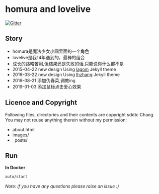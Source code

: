 # homura and lovelive  
[![Gitter](https://badges.gitter.im/Join%20Chat.svg)](https://gitter.im/sddtc/homuralovelive)

## Story
* homura是魔法少女小圆里面的一个角色  
* lovelive是我14年遇到的，最棒的组合     
* 成长的路略苦闷,但结果还是失败的话,只能说你什么都不是  
* 2015-04-22 new design Using [lagom](https://github.com/swanson/lagom/) Jekyll theme
* 2016-03-22 new design Using [lhzhang](http://lhzhang.com/) Jekyll theme
* 2016-08-21 添加伪春菜,调教ing
* 2019-01-03 添加鼠标点击爱心效果

## Licence and Copyright
Following files, directories and their contents are copyright sddtc Chang. You may not reuse anything therein without my permission:

* about.html
* images/
* _posts/

## Run
**In Docker**
```bash
auto/start
```

*Note: if you have any questions please raise an issue :)*
